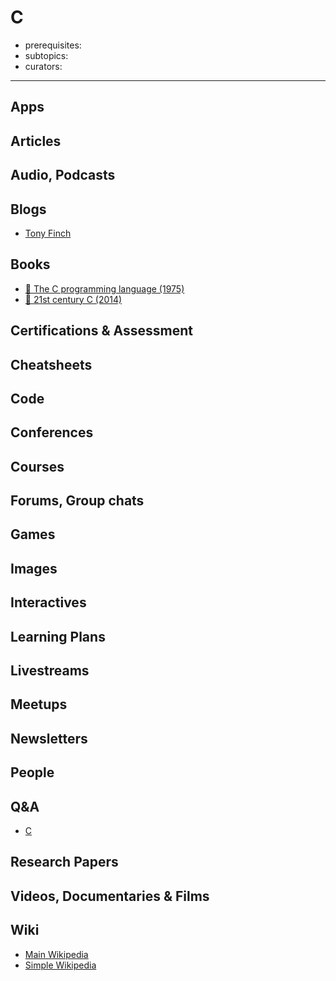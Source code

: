 # C

- prerequisites:
- subtopics:
- curators:

------

## Apps


## Articles

## Audio, Podcasts

## Blogs
- [Tony Finch](http://fanf.livejournal.com/)

## Books

- [📕 The C programming language (1975)](http://www.goodreads.com/book/show/515601.The_C_Programming_Language)
- [📕 21st century C (2014)](http://shop.oreilly.com/product/0636920033677.do)


## Certifications & Assessment

## Cheatsheets

## Code

## Conferences

## Courses

## Forums, Group chats

## Games

## Images

## Interactives

## Learning Plans

## Livestreams

## Meetups

## Newsletters

## People

## Q&A

- [C](https://www.quora.com/topic/C-programming-language)

## Research Papers

## Videos, Documentaries & Films

## Wiki

- [Main Wikipedia](https://en.wikipedia.org/wiki/The_C_Programming_Language)
- [Simple Wikipedia](https://simple.wikipedia.org/wiki/C_(programming_language))
